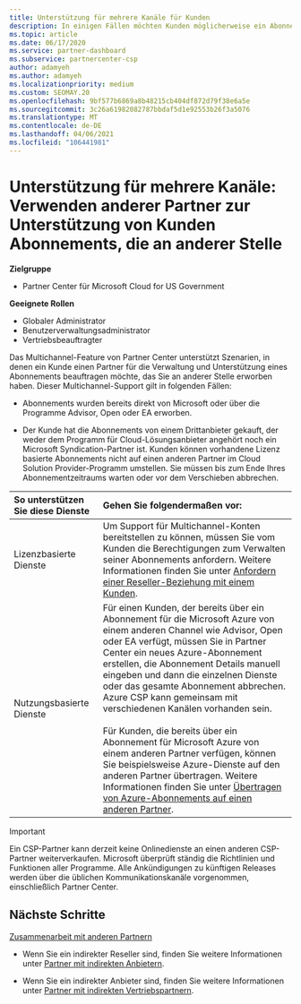 ```yaml
---
title: Unterstützung für mehrere Kanäle für Kunden
description: In einigen Fällen möchten Kunden möglicherweise ein Abonnement bereitstellen und unterstützen, das Sie an anderer Stelle erworben haben.
ms.topic: article
ms.date: 06/17/2020
ms.service: partner-dashboard
ms.subservice: partnercenter-csp
author: adamyeh
ms.author: adamyeh
ms.localizationpriority: medium
ms.custom: SEOMAY.20
ms.openlocfilehash: 9bf577b6869a8b48215cb404df872d79f38e6a5e
ms.sourcegitcommit: 3c26a61982082787bbdaf5d1e92553b26f3a5076
ms.translationtype: MT
ms.contentlocale: de-DE
ms.lasthandoff: 04/06/2021
ms.locfileid: "106441981"
---
```

# <a name="multi-channel-support---using-other-partners-to-support-customer-subscriptions-purchased-elsewhere"></a>Unterstützung für mehrere Kanäle: Verwenden anderer Partner zur Unterstützung von Kunden Abonnements, die an anderer Stelle

**Zielgruppe**

- Partner Center für Microsoft Cloud for US Government

**Geeignete Rollen**

- Globaler Administrator
- Benutzerverwaltungsadministrator
- Vertriebsbeauftragter

Das Multichannel-Feature von Partner Center unterstützt Szenarien, in denen ein Kunde einen Partner für die Verwaltung und Unterstützung eines Abonnements beauftragen möchte, das Sie an anderer Stelle erworben haben. Dieser Multichannel-Support gilt in folgenden Fällen:

- Abonnements wurden bereits direkt von Microsoft oder über die Programme Advisor, Open oder EA erworben.

- Der Kunde hat die Abonnements von einem Drittanbieter gekauft, der weder dem Programm für Cloud-Lösungsanbieter angehört noch ein Microsoft Syndication-Partner ist. Kunden können vorhandene Lizenz basierte Abonnements nicht auf einen anderen Partner im Cloud Solution Provider-Programm umstellen. Sie müssen bis zum Ende Ihres Abonnementzeitraums warten oder vor dem Verschieben abbrechen.

|So unterstützen Sie diese Dienste  | Gehen Sie folgendermaßen vor: |
|:---------|:---------|
|Lizenzbasierte Dienste    | Um Support für Multichannel-Konten bereitstellen zu können, müssen Sie vom Kunden die Berechtigungen zum Verwalten seiner Abonnements anfordern. Weitere Informationen finden Sie unter [Anfordern einer Reseller-Beziehung mit einem Kunden](request-a-relationship-with-a-customer.md).   |
|Nutzungsbasierte Dienste     |  Für einen Kunden, der bereits über ein Abonnement für die Microsoft Azure von einem anderen Channel wie Advisor, Open oder EA verfügt, müssen Sie in Partner Center ein neues Azure-Abonnement erstellen, die Abonnement Details manuell eingeben und dann die einzelnen Dienste oder das gesamte Abonnement abbrechen. Azure CSP kann gemeinsam mit verschiedenen Kanälen vorhanden sein.<br/><br/> Für Kunden, die bereits über ein Abonnement für Microsoft Azure von einem anderen Partner verfügen, können Sie beispielsweise Azure-Dienste auf den anderen Partner übertragen.  Weitere Informationen finden Sie unter [Übertragen von Azure-Abonnements auf einen anderen Partner](switch-azure-subscriptions-to-a-different-partner.md). |

> [!IMPORTANT]  
> Ein CSP-Partner kann derzeit keine Onlinedienste an einen anderen CSP-Partner weiterverkaufen. Microsoft überprüft ständig die Richtlinien und Funktionen aller Programme. Alle Ankündigungen zu künftigen Releases werden über die üblichen Kommunikationskanäle vorgenommen, einschließlich Partner Center.

## <a name="next-steps"></a>Nächste Schritte

[Zusammenarbeit mit anderen Partnern](work-with-other-partners.md)

- Wenn Sie ein indirekter Reseller sind, finden Sie weitere Informationen unter [Partner mit indirekten Anbietern](indirect-reseller-tasks-in-partner-center.md).

- Wenn Sie ein indirekter Anbieter sind, finden Sie weitere Informationen unter [Partner mit indirekten Vertriebspartnern](indirect-provider-tasks-in-partner-center.md).
